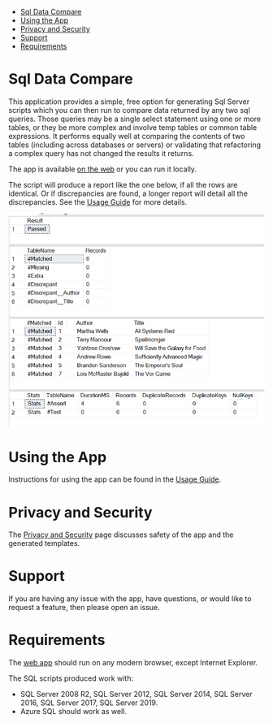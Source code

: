 - [Sql Data Compare](#sql-data-compare)
- [Using the App](#using-the-app)
- [Privacy and Security](#privacy-and-security)
- [Support](#support)
- [Requirements](#requirements)

# Sql Data Compare

This application provides a simple, free option for generating Sql Server scripts which you can then run to compare data returned by any two sql queries. Those queries may be a single select statement using one or more tables, or they be more complex and involve temp tables or common table expressions. It performs equally well at comparing the contents of two tables (including across databases or servers) or validating that refactoring a complex query has not changed the results it returns.

The app is available [on the web][webapp] or you can run it locally.

The script will produce a report like the one below, if all the rows are identical. Or if discrepancies are found, a longer report will detail all the discrepancies. See the [Usage Guide](docs/usage_guide.md) for more details.

 ![results](docs/book_comparison_passing.PNG)

# Using the App

Instructions for using the app can be found in the 
[Usage Guide](docs/usage_guide.md).

# Privacy and Security

The [Privacy and Security](docs/privacy_security.md) page discusses safety of the app and the generated templates.

# Support

If you are having any issue with the app, have questions, or would like to request a feature, then please open an issue.

# Requirements

The [web app][webapp] should run on any modern browser, except Internet Explorer. 

The SQL scripts produced work with:
* SQL Server 2008 R2, SQL Server 2012, SQL Server 2014, SQL Server 2016, SQL Server 2017, SQL Server 2019.
* Azure SQL should work as well.


[webapp]: https://siphonophora.github.io/SqlDataCompare/